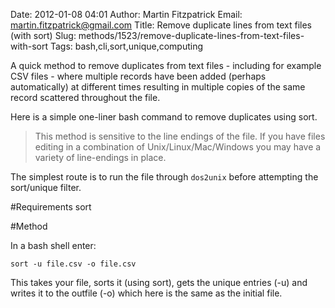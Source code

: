 Date: 2012-01-08 04:01
Author: Martin Fitzpatrick
Email: martin.fitzpatrick@gmail.com
Title: Remove duplicate lines from text files (with sort)
Slug: methods/1523/remove-duplicate-lines-from-text-files-with-sort
Tags: bash,cli,sort,unique,computing

A quick method to remove duplicates from text files - including for example CSV files - where multiple records have been added (perhaps automatically) at different times resulting in multiple copies of the same record scattered throughout the file.

Here is a simple one-liner bash command to remove duplicates using sort.




>This method is sensitive to the line endings of the file. If you have files editing in a combination of Unix/Linux/Mac/Windows you may have a variety of line-endings in place. 

The simplest route is to run the file through `dos2unix` before attempting the sort/unique filter.


#Requirements
sort

#Method

In a bash shell enter:

    sort -u file.csv -o file.csv

This takes your file, sorts it (using sort), gets the unique entries (-u) and writes it to the outfile (-o) which here is the same as the initial file.





